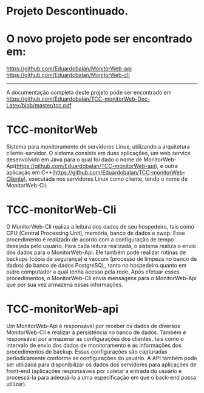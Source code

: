 # Projeto Descontinuado.
# O novo projeto pode ser encontrado em:

 https://github.com/Eduardobalan/MonitorWeb-api 
 https://github.com/Eduardobalan/MonitorWeb-cli 

--------------------------------------------------------------


A documentação completa deste projeto pode ser encontrado em https://github.com/Eduardobalan/TCC-monitorWeb-Doc-Latex/blob/master/tcc.pdf

# TCC-monitorWeb

Sistema para monitoramento de servidores Linux, utilizando a arquitetura cliente-servidor. O sistema consiste em duas aplicações, um web service desenvolvido em Java para o qual foi dado o nome de MonitorWeb-Api(https://github.com/Eduardobalan/TCC-monitorWeb-api), e outra aplicação em C++(https://github.com/Eduardobalan/TCC-monitorWeb-Cliente), executada nos servidores Linux como cliente, tendo o nome de MonitorWeb-Cli.

# TCC-monitorWeb-Cli

O MonitorWeb-Cli realiza a leitura dos dados de seu hospedeiro, tais como CPU (Central Processing Unit), memória, banco de dados e swap. Esse procedimento é realizado de acordo com a configuração de tempo desejada pelo usuário. Para cada leitura realizada, o sistema realiza o envio dos dados para o MonitorWeb-Api. Ele também pode realizar rotinas de backups (cópia de segurança) e vaccum (processo de limpeza no banco de dados) do banco de dados PostgreSQL, tanto no hospedeiro quanto em outro computador a qual tenha acesso pela rede. Após efetuar esses procedimentos, o MonitorWeb-Cli envia mensagens para o MonitorWeb-Api que por sua vez armazena essas informações.

# TCC-monitorWeb-api

Um MonitorWeb-Api é responsável por receber os dados de diversos MonitorWeb-Cli e realizar a persistência no banco de dados. Também é responsável por armazenar as configurações dos clientes, tais como o intervalo de envio dos dados de monitoramento e as informações dos procedimentos de backup. Essas configurações são capturadas periodicamente conforme as configurações do usuário. A API também pode ser utilizada para disponibilizar os dados dos servidores para aplicações de front-end (aplicações responsáveis por coletar a entrada do usuário e processá-la para adequá-la a uma especificação em que o back-end possa utilizar).
